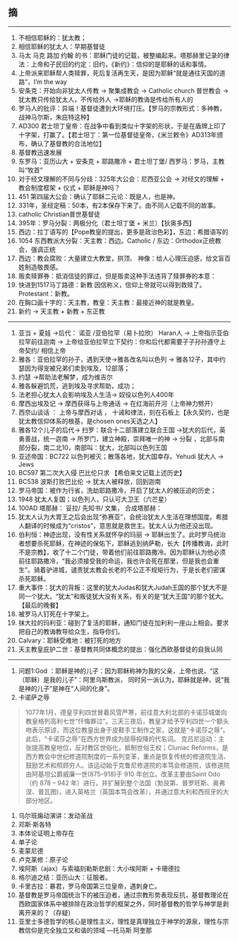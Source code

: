 ## 摘
----


1. 不相信耶稣的：犹太教；
2. 相信耶稣的犹太人：早期基督徒
3. 马太 马克 路加 约翰 的书：耶稣门徒的记载，被整编起来。塔那赫里记录的律法：上帝和子民旧的约定：旧约，《新约》：信仰的是耶稣的话和事情。
4. 上帝派来耶稣帮人类赎罪，死后复活再生天，是因为耶稣“就是通往天国的道路”，I’m the way
5. 安条克：开始向非犹太人传教 -> 聚集成教会 -> Catholic church 普世教会 -> 犹太教只传给犹太人，不传给外人 ->耶稣的教诲是传给所有人的
6. 罗马人的批评：异端！基督徒遭到大环境打压。【罗马的宗教形式：多神教，战神马尔斯，朱庇特这种】
7. AD300 君士坦丁皇帝：在战争中看到类似十字架的形状，于是在盾牌上印了十字架，打赢了。【君士坦丁：第一位基督徒皇帝，《米兰敕令》AD313年颁布，确认了基督教的合法地位】
8. 基督教迅速发展
9. 东罗马：亚历山大 + 安条克 + 耶路撒冷 + 君士坦丁堡/ 西罗马：罗马，主教叫“牧首”
10. 对于经文理解的不同与分歧：325年大公会：尼西亚公会 -> 对经文的理解 + 教会制度框架 + 仪式 + 耶稣是神吗？
11. 451 第四届大公会：确认了耶稣二元论：既是人，也是神。
12. 331年，圣经定稿：50本，有2本保存下来了。由不同人记载不同的故事。
13. catholic Christian普世基督徒
14. 395年：罗马分裂：两极分化（君士坦丁堡 + 米兰）【狄奥多西】
15. 西边：拉丁语写的【Pope教皇的提出，更多是政治色彩】，东边：希腊语写的
16. 1054 东西教派大分裂：天主教：西边。Catholic / 东边：Orthodox正统教会，强调正统
17. 西边：教会腐败：大量建立大教堂，拱顶、 神像：给人心理压迫感，给文盲百姓制造敬畏感。
18. 贩卖赎罪券：抵消信徒的罪过，但是贩卖这种手法违背了赎罪券的本意：
19. 快进到1517马丁路德：新教 因信称义，信仰上帝就可以得到救赎了。Protestant：新教。
20. 在胸口画十字的：天主教，教皇：天主教：最接近神的就是教皇。
21. 新约 -> 天主教 + 新教 + 东正教

-----


1. 亚当 + 夏娃 ->后代： 诺亚 /亚伯拉罕（易卜拉欣） Haran人 -> 上帝指示亚伯拉罕前往迦南 -> 上帝给亚伯拉罕立下契约：你和后代都需要子子孙孙遵守上帝契约/ 相信上帝
2. 雅各：亚伯拉罕的孙子，遇到天使->雅各改名叫以色列 -> 雅各12子，其中约瑟因为得宠被兄弟们卖到埃及，12部落；
3. 约瑟 ->帮助法老解梦，成为维吉尔
4. 雅各躲避饥荒，逃到埃及寻求帮助，成功；
5. 法老担心犹太人会影响埃及人生活-> 奴役以色列人400年
6. 摩西出埃及记 -> 摩西获得与上帝通话 -> 在红海前开河（上帝神力劈开）
7. 西奈山谈话 ： 上帝与摩西对话 ， 十诫和律法，刻在石板上【永久契约，也是犹太教信仰体系的根基，是chosen ones天选之人】
8. 雅各12个儿子的后代-> 扫罗：联合十二部落建立联合王国 ->犹大的后代，英勇善战，统一迦南 -> 所罗门，建立神殿，崇拜唯一的神 -> 分裂 ，北部与南部分裂，南二北10，南部叫：犹大，北部叫以色列王国
9. 亚述帝国：BC722 以色列被灭；散落各地，犹大国幸存。Yehudi 犹大人 -> Jews
10. BC597 第二次大入侵 巴比伦只求 【希伯来文记载上述历史】
11. BC538 波斯打败巴比伦 -> 犹太人被释放，回到迦南
12. 罗马帝国：被作为行省，洗劫耶路撒冷，开启了犹太人的被压迫的历史；
13. 1948 犹太人复国；以色列人，只认可大卫王（六芒星）
14. 100AD 塔那赫： 妥拉/ 先知书/ 文集， 合成塔那赫：
15. 犹太人认为大胃王之后会出现“弥赛亚”，会统治犹太人生活在理想国度。希腊人翻译的时候成为“cristos”，意思就是救世主。犹太人认为他还没出现。
16. 伯利恒：神迹出现，没有性关系就怀孕的玛丽 -> 耶稣出生了。此时罗马统治者想要杀死耶稣，在神迹的保佑下，耶稣逃到纳萨勒，长大【传播教诲，此时不是宗教】，收了十二个门徒，带着他们前往耶路撒冷。因为耶稣认为他必须前往耶路撒冷，“我必须接受我的命运，我也许会死在那里，但是我也会重生”。骑着驴进城，谴责犹太教会长老的不公正不规矩行为，于是长老们密谋杀死耶稣。
17. 重大事件：犹大的背叛：这里的犹大Judas和犹大Judah王国的那个犹大不是同一个犹大。“犹太”和叛徒犹大没有关系，有关的是“犹大王国”的那个犹大。【最后的晚餐】
18. 被罗马人钉死在十字架上。
19. 抹大拉的玛利亚：碰到了复活的耶稣，通知门徒在加利利一座山上相会。要求把自己的教诲教导给众生，指导你们。
20. Calvary：耶稣受难地：被钉死的地方
21. 天主教皇庇护二世：基督教共同体概念的提出：强化西欧基督徒的自我认同


------


1. 问题1:God ：耶稣是神的儿子：因为耶稣称神为我的父亲，上帝也说，“这（耶稣）是我的儿子”：阿里乌斯教派， 同时另一派认为，耶稣就是神，说“我是神的儿子”是神在“人间的化身”。
2. 卡诺萨之辱
> 1077年1月，德皇亨利四世冒着风雪严寒，前往意大利北部的卡诺莎城堡向教皇格列高利七世“忏悔罪过”。三天三夜后，教皇才给予亨利四世一个额头吻表示原谅，而这位教皇出身于皮鞋手工制作之家，这就是“卡诺莎之辱”。此后，“卡诺莎之辱”在西方世界成为屈辱投降的代名词。
> 克吕尼运动：主张提高教皇地位，反对教区世俗化，抵制世俗王权；Cluniac Reforms，是西方教会中世纪修道院制度的一系列变革，重点是恢复传统的修道院生活、鼓励艺术和照顾穷人。该运动始于克鲁尼修道院的本笃会修道院，该修道院由阿基坦公爵威廉一世(875–918)于 910 年创立。改革主要由Saint Odo（约 878 – 942 年）进行，并扩展到整个法国（勃艮第、普罗旺斯、奥弗涅、普瓦图)，进入英格兰（英国本笃会改革），并通过意大利和西班牙的大部分地区。
1. 乌尔班煽动演讲：发动圣战
2. 邓斯·斯各特
3. 本体论证明上帝存在
4. 单子论
5. 麦蒙尼德
6. 卢克莱修：原子论
7.  埃阿斯（ajax）与索福刻勒斯悲剧：大小埃阿斯 + 卡珊德拉
8.  格尔迪之结：亚历山大：征服者。
9.  卡里古拉：暴君，罗马帝国第三位皇帝，遇刺身亡。
10. 基督教是罗马帝国统治下的被压迫者，通过宗教形势表现反抗，基督教理论在西欧国家体系中被排除在政治哲学的框架之外，同时基督教的哲学与神学是剥离开来的？（存疑）
11. 亚里士多德哲学的核心是理性主义，理性是真理独立于神学的源泉，理性与宗教信仰是完全独立又和谐的领域 —托马斯 阿奎那
